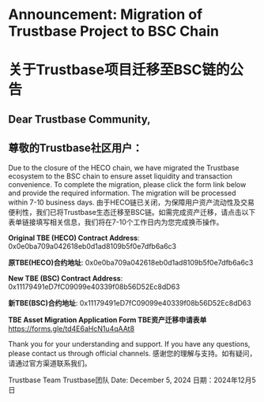 # Announcement: Migration of Trustbase Project to BSC Chain
# 关于Trustbase项目迁移至BSC链的公告

## Dear Trustbase Community,
## 尊敬的Trustbase社区用户：

Due to the closure of the HECO chain, we have migrated the Trustbase ecosystem to the BSC chain to ensure asset liquidity and transaction convenience. To complete the migration, please click the form link below and provide the required information. The migration will be processed within 7-10 business days.
由于HECO链已关闭，为保障用户资产流动性及交易便利性，我们已将Trustbase生态迁移至BSC链。如需完成资产迁移，请点击以下表单链接填写相关信息，我们将在7-10个工作日内为您完成换币操作。

**Original TBE (HECO) Contract Address**: 0x0e0ba709a042618eb0d1ad8109b5f0e7dfb6a6c3

**原TBE(HECO)合约地址**: 0x0e0ba709a042618eb0d1ad8109b5f0e7dfb6a6c3

**New TBE (BSC) Contract Address**: 0x11179491eD7fC09099e40339f08b56D52Ec8dD63

**新TBE(BSC)合约地址**: 0x11179491eD7fC09099e40339f08b56D52Ec8dD63

**TBE Asset Migration Application Form
TBE资产迁移申请表单**
https://forms.gle/td4E6aHcN1u4qAAt8

Thank you for your understanding and support. If you have any questions, please contact us through official channels.
感谢您的理解与支持。如有疑问，请通过官方渠道联系我们。

Trustbase Team
Trustbase团队
Date: December 5, 2024
日期：2024年12月5日
